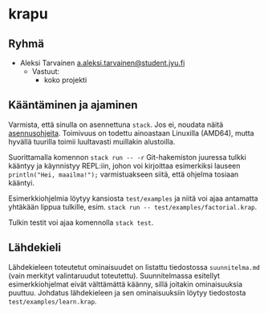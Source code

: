 # krapu

## Ryhmä

-   Aleksi Tarvainen <a.aleksi.tarvainen@student.jyu.fi>
    -   Vastuut:
        -   koko projekti

## Kääntäminen ja ajaminen

Varmista, että sinulla on asennettuna `stack`. Jos ei, noudata näitä
[asennusohjeita](https://docs.haskellstack.org/en/stable/README/#how-to-install).
Toimivuus on todettu ainoastaan Linuxilla (AMD64), mutta hyvällä tuurilla toimii
luultavasti muillakin alustoilla.

Suorittamalla komennon `stack run -- -r` Git-hakemiston juuressa tulkki kääntyy
ja käynnistyy REPL:iin, johon voi kirjoittaa esimerkiksi lauseen `println("Hei,
maailma!");` varmistuakseen siitä, että ohjelma tosiaan kääntyi.

Esimerkkiohjelmia löytyy kansiosta `test/examples` ja niitä voi ajaa antamatta
yhtäkään lippua tulkille, esim. `stack run -- test/examples/factorial.krap`.

Tulkin testit voi ajaa komennolla `stack test`.

## Lähdekieli

Lähdekieleen toteutetut ominaisuudet on listattu tiedostossa `suunnitelma.md`
(vain merkityt valintaruudut toteutettu). Suunnitelmassa esitellyt
esimerkkiohjelmat eivät välttämättä käänny, sillä joitakin ominaisuuksia
puuttuu. Johdatus lähdekieleen ja sen ominaisuuksiin löytyy tiedostosta
`test/examples/learn.krap`.